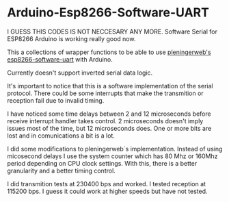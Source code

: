 # Arduino-Esp8266-Software-UART
I GUESS THIS CODES IS NOT NECCESARY ANY MORE. Software Serial for ESP8266 Arduino is working really good now.

This a collections of wrapper functions to be able to use [pleningerweb's esp8266-software-uart](https://github.com/plieningerweb/esp8266-software-uart) with Arduino.

Currently doesn't support inverted serial data logic.

It's important to notice that this is a software implementation of the serial protocol. There could be some interrupts that make the transmition or reception fail due to invalid timing.

I have noticed some time delays between 2 and 12 microseconds before receive interrupt handler takes control. 2 microseconds doesn't imply  issues most of the time, but 12 microseconds does. One or more bits are lost and in comunications a bit is a lot.

I did some modifications to pleningerweb´s implementation. Instead of using micosecond delays I use the system counter which has 80 Mhz or 160Mhz period depending on CPU clock settings. With this, there is a better granularity and a better timing control.

I did transmition tests at 230400 bps and worked. I tested reception at 115200 bps. I guess it could work at higher speeds but have not tested.
